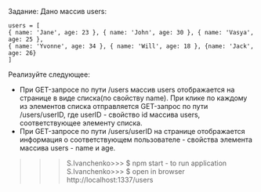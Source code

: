  Задание:
Дано массив users:
```
users = [
{ name: 'Jane', age: 23 }, { name: 'John', age: 30 }, { name: 'Vasya', age: 25 },
{ name: 'Yvonne', age: 34 }, { name: 'Will', age: 18 }, {name: 'Jack', age: 26}
]
```

Реализуйте следующее:
* При GET-запросе по пути /users массив users отображается на странице в виде списка(по свойству name).
При клике по каждому из элементов списка отправляется GET-запрос по пути /users/userID, где userID - свойство id массива users, соответствующее элементу списка.
* При GET-запросе по пути /users/userID на странице отображается информация о соответствующем
пользователе - свойства элемента массива users - name и age.

>>>S.Ivanchenko>>> $ npm start  -  to run application
>>>S.Ivanchenko>>> $ open in browser http://localhost:1337/users